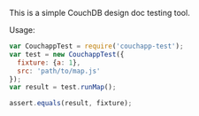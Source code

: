 This is a simple CouchDB design doc testing tool.

Usage:

```javascript
var CouchappTest = require('couchapp-test');
var test = new CouchappTest({
  fixture: {a: 1},
  src: 'path/to/map.js'
});
var result = test.runMap();

assert.equals(result, fixture);

```